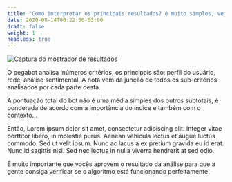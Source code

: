 ```yaml
---
title: "Como interpretar os principais resultados? é muito simples, veja!"
date: 2020-08-14T00:22:30-03:00
draft: false
weight: 1
headless: true
---
```


![Captura do mostrador de resultados](/uploads/results.jpg)

O pegabot analisa inúmeros critérios, os principais são: perfil do usuário, rede, análise sentimental. A nota vem da junção de todos os sub-critérios analisados por cada parte desta.

A pontuação total do bot não é uma média simples dos outros subtotais, é ponderada de acordo com a importância do índice e também com o contexto…

Então, Lorem ipsum dolor sit amet, consectetur adipiscing elit. Integer vitae porttitor libero, in molestie purus. Aenean vehicula lectus et augue luctus commodo. Sed ut velit ipsum. Nunc ac lacus a ex pretium gravida eu id erat. Nunc id sagittis nisi. Sed nec lectus in nulla viverra hendrerit at sed odio.

É muito importante que vocês aprovem o resultado da análise para que a gente consiga verificar se o algoritmo está funcionando perfeitamente.
